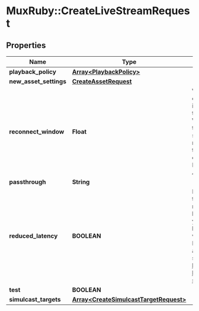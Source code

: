 # MuxRuby::CreateLiveStreamRequest

## Properties
Name | Type | Description | Notes
------------ | ------------- | ------------- | -------------
**playback_policy** | [**Array&lt;PlaybackPolicy&gt;**](PlaybackPolicy.md) |  | [optional] 
**new_asset_settings** | [**CreateAssetRequest**](CreateAssetRequest.md) |  | [optional] 
**reconnect_window** | **Float** | When live streaming software disconnects from Mux, either intentionally or due to a drop in the network, the Reconnect Window is the time in seconds that Mux should wait for the streaming software to reconnect before considering the live stream finished and completing the recorded asset. Defaults to 60 seconds on the API if not specified. | [optional] 
**passthrough** | **String** |  | [optional] 
**reduced_latency** | **BOOLEAN** | Latency is the time from when the streamer does something in real life to when you see it happen in the player. Set this if you want lower latency for your live stream. Note: Reconnect windows are incompatible with Reduced Latency and will always be set to zero (0) seconds. Read more here: https://mux.com/blog/reduced-latency-for-mux-live-streaming-now-available/ | [optional] 
**test** | **BOOLEAN** |  | [optional] 
**simulcast_targets** | [**Array&lt;CreateSimulcastTargetRequest&gt;**](CreateSimulcastTargetRequest.md) |  | [optional] 


